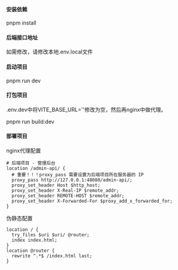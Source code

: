 #### 安装依赖

pnpm install

#### 后端接口地址

如需修改，请修改本地.env.local文件

#### 启动项目

pnpm run dev

#### 打包项目

.env.dev中将VITE_BASE_URL=''修改为空，然后再nginx中做代理。

pnpm run build:dev

#### 部署项目

nginx代理配置


	# 后端项目 - 管理后台
	location /admin-api/ {
	  # 重要！！！proxy_pass 需要设置为后端项目所在服务器的 IP
	  proxy_pass http://127.0.0.1:48080/admin-api/; 
	  proxy_set_header Host $http_host;
	  proxy_set_header X-Real-IP $remote_addr;
	  proxy_set_header REMOTE-HOST $remote_addr;
	  proxy_set_header X-Forwarded-For $proxy_add_x_forwarded_for;
	}



伪静态配置

	location / {
	  try_files $uri $uri/ @router;
	  index index.html;
	}
	location @router {
	  rewrite ^.*$ /index.html last;
	}
